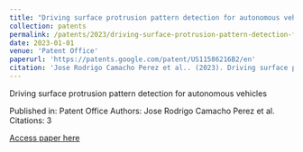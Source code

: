 ```yaml
---
title: "Driving surface protrusion pattern detection for autonomous vehicles"
collection: patents
permalink: /patents/2023/driving-surface-protrusion-pattern-detection-for-a
date: 2023-01-01
venue: 'Patent Office'
paperurl: 'https://patents.google.com/patent/US11586216B2/en'
citation: 'Jose Rodrigo Camacho Perez et al.. (2023). Driving surface protrusion pattern detection for autonomous vehicles. Patent Office.'
---
```


Driving surface protrusion pattern detection for autonomous vehicles

Published in: Patent Office
Authors: Jose Rodrigo Camacho Perez et al.
Citations: 3

[Access paper here](https://patents.google.com/patent/US11586216B2/en)
